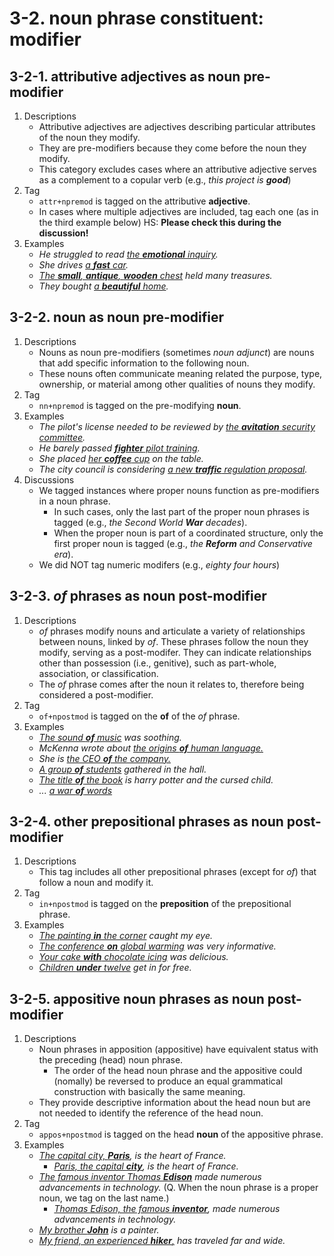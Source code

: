 # 3-2. noun phrase constituent: modifier

## 3-2-1. attributive adjectives as noun pre-modifier
1. Descriptions
   - Attributive adjectives are adjectives describing particular attributes of the noun they modify.
   - They are pre-modifiers because they come before the noun they modify.
   - This category excludes cases where an attributive adjective serves as a complement to a copular verb (e.g., *this project is **good***)
2. Tag
   - `attr+npremod` is tagged on the attributive **adjective**.
   - In cases where multiple adjectives are included, tag each one (as in the third example below) HS: **Please check this during the discussion!**
3. Examples
   - *He struggled to read <ins>the **emotional** inquiry</ins>.* 
   - *She drives <ins>a **fast** car</ins>.*
   - *<ins>The **small**, **antique**, **wooden** chest</ins> held many treasures.*
   - *They bought <ins>a **beautiful** home</ins>.*

## 3-2-2. noun as noun pre-modifier
1. Descriptions
   - Nouns as noun pre-modifiers (sometimes *noun adjunct*) are nouns that add specific information to the following noun.
   - These nouns often communicate meaning related the purpose, type, ownership, or material among other qualities of nouns they modify.
2. Tag
   - `nn+npremod` is tagged on the pre-modifying **noun**. 
3. Examples
   - *The pilot's license needed to be reviewed by <ins>the **avitation** security committee</ins>.*
   - *He barely passed <ins>**fighter** pilot training</ins>.*
   - *She placed <ins>her **coffee** cup</ins> on the table.*
   - *The city council is considering <ins>a new **traffic** regulation proposal</ins>.*
4. Discussions
   - We tagged instances where proper nouns function as pre-modifiers in a noun phrase.
      - In such cases, only the last part of the proper noun phrases is tagged (e.g., *the Second World **War** decades*).
      - When the proper noun is part of a coordinated structure, only the first proper noun is tagged (e.g., *the **Reform** and Conservative era*).
   - We did NOT tag numeric modifers (e.g., *eighty four hours*)

## 3-2-3. *of* phrases as noun post-modifier
1. Descriptions
   - *of* phrases modify nouns and articulate a variety of relationships between nouns, linked by *of*. These phrases follow the noun they modify, serving as a post-modifer. They can indicate relationships other than possession (i.e., genitive), such as part-whole, association, or classification.
   - The *of* phrase comes after the noun it relates to, therefore being considered a post-modifier.
2. Tag
   - `of+npostmod` is tagged on the **of** of the *of* phrase.
3. Examples
   - *<ins>The sound **of** music</ins> was soothing.*
   - *McKenna wrote about <ins>the origins **of** human language.</ins>*
   - *She is <ins>the CEO **of** the company.</ins>*
   - *<ins>A group **of** students</ins> gathered in the hall.*
   - *<ins>The title **of** the book</ins> is harry potter and the cursed child.*
   - *... <ins>a war **of** words</ins>*
   
## 3-2-4. other prepositional phrases as noun post-modifier
1. Descriptions
   - This tag includes all other prepositional phrases (except for *of*) that follow a noun and modify it.
2. Tag
   - `in+npostmod` is tagged on the **preposition** of the prepositional phrase.
3. Examples
   - *<ins>The painting **in** the corner</ins> caught my eye.*
   - *<ins>The conference **on** global warming</ins> was very informative.*
   - *<ins>Your cake **with** chocolate icing</ins> was delicious.*
   - *<ins>Children **under** twelve</ins> get in for free.*

## 3-2-5. appositive noun phrases as noun post-modifier
1. Descriptions
   - Noun phrases in apposition (appositive) have equivalent status with the preceding (head) noun phrase.
       - The order of the head noun phrase and the appositive could (nomally) be reversed to produce an equal grammatical construction with basically the same meaning.
   - They provide descriptive information about the head noun but are not needed to identify the reference of the head noun.
2. Tag
   - `appos+npostmod` is tagged on the head **noun** of the appositive phrase. 
3. Examples
   - *<ins>The capital city, **Paris**</ins>, is the heart of France.*
       - *<ins>Paris, the capital **city**</ins>, is the heart of France.* 
   - *<ins>The famous inventor Thomas **Edison**</ins> made numerous advancements in technology.* (Q. When the noun phrase is a proper noun, we tag on the last name.)
       - *<ins>Thomas Edison, the famous **inventor**</ins>, made numerous advancements in technology.*
   - *<ins>My brother **John**</ins> is a painter.*
   - *<ins>My friend, an experienced **hiker**,</ins> has traveled far and wide.*
